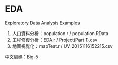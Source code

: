 # EDA
Exploratory Data Analysis Examples

1. 人口資料分析：population.r / population.RData
2. 工程修復分析：EDA.r / Project(Part 1).csv
3. 地圖視覺化：mapTeat.r / UV_20151116152215.csv

中文編碼：Big-5
